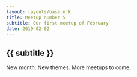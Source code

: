 ```yaml
---
layout: layouts/base.njk
title: Meetup number 5
subtitle: Our first meetup of February
date: 2019-02-02
---
```


## {{ subtitle }}

New month. New themes. More meetups to come.


